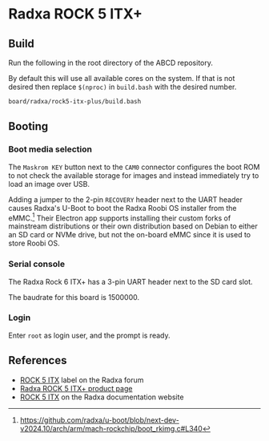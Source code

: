 # Radxa ROCK 5 ITX+

## Build

Run the following in the root directory of the ABCD repository.

By default this will use all available cores on the system. If that is not
desired then replace `$(nproc)` in `build.bash` with the desired number.

```bash
board/radxa/rock5-itx-plus/build.bash
```

## Booting

### Boot media selection

The `Maskrom KEY` button next to the `CAM0` connector configures the boot ROM
to not check the available storage for images and instead immediately try to
load an image over USB.

Adding a jumper to the 2-pin `RECOVERY` header next to the UART header causes
Radxa's U-Boot to boot the Radxa Roobi OS installer from the eMMC.[^1] Their
Electron app supports installing their custom forks of mainstream distributions
or their own distribution based on Debian to either an SD card or NVMe drive,
but not the on-board eMMC since it is used to store Roobi OS.

### Serial console

The Radxa Rock 6 ITX+ has a 3-pin UART header next to the SD card slot.

The baudrate for this board is 1500000.

### Login

Enter `root` as login user, and the prompt is ready.

## References

- [ROCK 5 ITX](https://forum.radxa.com/c/rock5/5itx) label on the Radxa forum
- [Radxa ROCK 5 ITX+ product page](https://radxa.com/products/rock5/5itxp)
- [ROCK 5 ITX](https://docs.radxa.com/en/rock5/rock5itx) on the Radxa
  documentation website

[^1]: https://github.com/radxa/u-boot/blob/next-dev-v2024.10/arch/arm/mach-rockchip/boot_rkimg.c#L340
